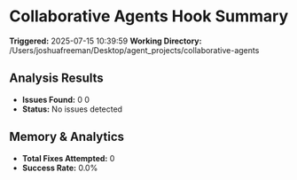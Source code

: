# Collaborative Agents Hook Summary

**Triggered:** 2025-07-15 10:39:59
**Working Directory:** /Users/joshuafreeman/Desktop/agent_projects/collaborative-agents

## Analysis Results

- **Issues Found:** 0
0
- **Status:** No issues detected

## Memory & Analytics

- **Total Fixes Attempted:** 0
- **Success Rate:** 0.0%
